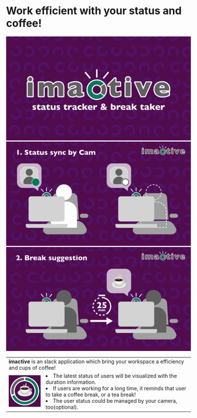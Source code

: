 # Work efficient with your status and coffee!
<img src="./source/portrait_title.png">
<img src="./source/feat_1.png">
<img src="./source/feat_2.png">

<table>
  <tr>
    <td colspan=2>
      <b>imactive</b> is an slack application which bring your workspace a efficiency and cups of coffee!
    </td>
  </tr>
  <tr>
    <td>
      <img src="./source/imactive-coffee.png">
    </td>
    <td width="80%">
      <li>The latest status of users will be visualized with the duration information.</li>
      <li>If users are working for a long time, it reminds that user to take a coffee break, or a tea break!</li>
      <li>The user status could be managed by your camera, too(optional).</li>
    </td>
  </tr>
</table>